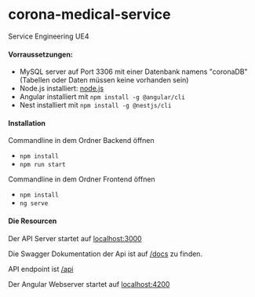 # corona-medical-service
Service Engineering UE4

#### Vorraussetzungen:
 - MySQL server auf Port 3306 mit einer Datenbank namens "coronaDB" (Tabellen oder Daten müssen keine vorhanden sein)
 - Node.js installiert: [node.js](https://nodejs.org/en/)
 - Angular installiert mit `npm install -g @angular/cli`
 - Nest installiert mit `npm install -g @nestjs/cli`

#### Installation

Commandline in dem Ordner Backend öffnen
 - `npm install`
 - `npm run start`
 
Commandline in dem Ordner Frontend öffnen
 - `npm install`
 - `ng serve`

#### Die Resourcen
 
Der API Server startet auf [localhost:3000](http://localhost:3000)

Die Swagger Dokumentation der Api ist auf [/docs](http://localhost:3000/docs) zu finden.

API endpoint ist [/api](http://localhost:3000/api)

Der Angular Webserver startet auf [localhost:4200](http://localhost:4200)
